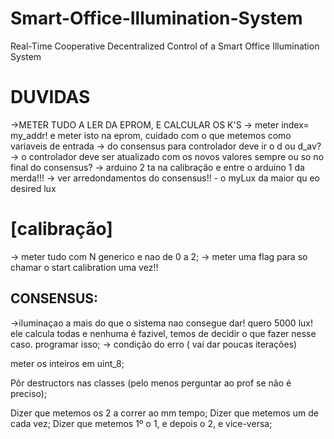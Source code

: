 # Smart-Office-Illumination-System
Real-Time Cooperative Decentralized Control of a Smart Office Illumination System


# DUVIDAS

->METER TUDO A LER DA EPROM, E CALCULAR OS K'S
-> meter index= my_addr! e meter isto na eprom, cuidado com o que metemos como variaveis de entrada
-> do consensus para controlador deve ir o d ou d_av?
-> o controlador deve ser atualizado com os novos valores sempre ou so no final do consensus?
-> arduino 2 ta na calibração e entre o arduino 1 da merda!!!
-> ver arredondamentos do consensus!! - o myLux da maior qu eo desired lux

# [calibração]
-> meter tudo com N generico e nao de 0 a 2;
-> meter uma flag para so chamar o start calibration uma vez!!


## CONSENSUS:
->iluminaçao a mais do que o sistema nao consegue dar! quero 5000 lux! ele calcula todas e nenhuma é fazivel, temos de decidir o que fazer nesse caso. programar isso;
-> condição do erro ( vai dar poucas iterações)

meter os inteiros em uint_8;

Pôr destructors nas classes (pelo menos perguntar ao prof se não é preciso);

[DIZER CASOS QUE ESTIVEMOS A TESTAR ]:
->CALIBRAÇÃO:
Dizer que metemos os 2 a correr ao mm tempo;
Dizer que metemos um de cada vez;
Dizer que metemos 1º o 1, e depois o 2, e vice-versa;
